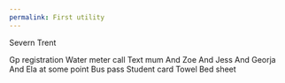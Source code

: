 ```yaml
---
permalink: First utility
---
```

Severn Trent 

Gp registration 
Water meter call 
Text mum 
And Zoe 
And Jess 
And Georja 
And Ela at some point 
Bus pass 
Student card 
Towel
Bed sheet